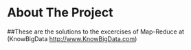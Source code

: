 # About The Project
##These are the solutions to the excercises of Map-Reduce at (KnowBigData http://www.KnowBigData.com)
